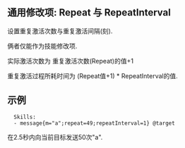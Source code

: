 通用修改项: Repeat 与 RepeatInterval
--------------------------

设置重复激活次数与重复激活间隔(刻).

俩者仅能作为技能修改项.

实际激活次数为 重复激活次数(Repeat)的值+1

重复激活过程所耗时间为 (Repeat值+1) * RepeatInterval的值.

示例
--------
    
      Skills:
      - message{m="a";repeat=49;repeatInterval=1} @target

在2.5秒内向当前目标发送50次"a".

